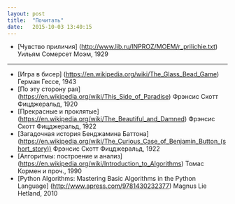 ```yaml
---
layout: post
title:  "Почитать"
date:   2015-10-03 13:40:15
---
```


- [Чувство приличия] (http://www.lib.ru/INPROZ/MOEM/r_prilichie.txt) Уильям Сомерсет Моэм, 1929

***

- [Игра в бисер] (https://en.wikipedia.org/wiki/The_Glass_Bead_Game) Герман Гессе, 1943
- [По эту сторону рая] (https://en.wikipedia.org/wiki/This_Side_of_Paradise) Фрэнсис Скотт Фицджеральд, 1920
- [Прекрасные и проклятые] (https://en.wikipedia.org/wiki/The_Beautiful_and_Damned) Фрэнсис Скотт Фицджеральд, 1922
- [Загадочная история Бенджамина Баттона] (https://en.wikipedia.org/wiki/The_Curious_Case_of_Benjamin_Button_(short_story)) Фрэнсис Скотт Фицджеральд, 1922
- [Алгоритмы: построение и анализ] (https://en.wikipedia.org/wiki/Introduction_to_Algorithms) Томас Кормен и проч., 1990
- [Python Algorithms: Mastering Basic Algorithms in the Python Language] (http://www.apress.com/9781430232377) Magnus Lie Hetland, 2010
